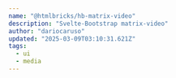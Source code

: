 ```yaml
---
name: "@htmlbricks/hb-matrix-video"
description: "Svelte-Bootstrap matrix-video"
author: "dariocaruso"
updated: "2025-03-09T03:10:31.621Z"
tags: 
  - ui
  - media
---
```

